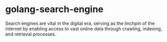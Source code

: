 # golang-search-engine
Search engines are vital in the digital era, serving as the linchpin of the internet by enabling access to vast online data through crawling, indexing, and retrieval processes.
